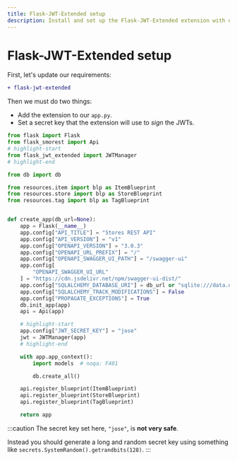 ```yaml
---
title: Flask-JWT-Extended setup
description: Install and set up the Flask-JWT-Extended extension with our REST API.
---
```


# Flask-JWT-Extended setup

First, let's update our requirements:

```diff title="requirements.txt"
+ flask-jwt-extended
```

Then we must do two things:

- Add the extension to our `app.py`.
- Set a secret key that the extension will use to _sign_ the JWTs.

```python title="app.py"
from flask import Flask
from flask_smorest import Api
# highlight-start
from flask_jwt_extended import JWTManager
# highlight-end

from db import db

from resources.item import blp as ItemBlueprint
from resources.store import blp as StoreBlueprint
from resources.tag import blp as TagBlueprint


def create_app(db_url=None):
    app = Flask(__name__)
    app.config["API_TITLE"] = "Stores REST API"
    app.config["API_VERSION"] = "v1"
    app.config["OPENAPI_VERSION"] = "3.0.3"
    app.config["OPENAPI_URL_PREFIX"] = "/"
    app.config["OPENAPI_SWAGGER_UI_PATH"] = "/swagger-ui"
    app.config[
        "OPENAPI_SWAGGER_UI_URL"
    ] = "https://cdn.jsdelivr.net/npm/swagger-ui-dist/"
    app.config["SQLALCHEMY_DATABASE_URI"] = db_url or "sqlite:///data.db"
    app.config["SQLALCHEMY_TRACK_MODIFICATIONS"] = False
    app.config["PROPAGATE_EXCEPTIONS"] = True
    db.init_app(app)
    api = Api(app)

    # highlight-start
    app.config["JWT_SECRET_KEY"] = "jose"
    jwt = JWTManager(app)
    # highlight-end

    with app.app_context():
        import models  # noqa: F401

        db.create_all()

    api.register_blueprint(ItemBlueprint)
    api.register_blueprint(StoreBlueprint)
    api.register_blueprint(TagBlueprint)

    return app
```

:::caution
The secret key set here, `"jose"`, is **not very safe**.

Instead you should generate a long and random secret key using something like `secrets.SystemRandom().getrandbits(128)`.
:::
